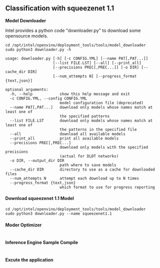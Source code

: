 ## Classification with squeezenet 1.1

**Model Downloader**

Intel provides a python code "downloader.py" to download some opensource models.

```
cd /opt/intel/openvino/deployment_tools/tools/model_downloader
sudo python3 downloader.py -h
```

```
usage: downloader.py [-h] [-c CONFIG.YML] [--name PAT[,PAT...]]
                     [--list FILE.LST] [--all] [--print_all]
                     [--precisions PREC[,PREC...]] [-o DIR] [--cache_dir DIR]
                     [--num_attempts N] [--progress_format {text,json}]

optional arguments:
  -h, --help            show this help message and exit
  -c CONFIG.YML, --config CONFIG.YML
                        model configuration file (deprecated)
  --name PAT[,PAT...]   download only models whose names match at least one of
                        the specified patterns
  --list FILE.LST       download only models whose names match at least one of
                        the patterns in the specified file
  --all                 download all available models
  --print_all           print all available models
  --precisions PREC[,PREC...]
                        download only models with the specified precisions
                        (actual for DLDT networks)
  -o DIR, --output_dir DIR
                        path where to save models
  --cache_dir DIR       directory to use as a cache for downloaded files
  --num_attempts N      attempt each download up to N times
  --progress_format {text,json}
                        which format to use for progress reporting

```

#### Download squeezenet 1.1 Model
```
cd /opt/intel/openvino/deployment_tools/tools/model_downloader
sudo python3 downloader.py --name squeezenet1.1
```

#### Moder Optimizer
```

```

#### Inference Engine Sample Compile

```

```

#### Excute the application

```

```
